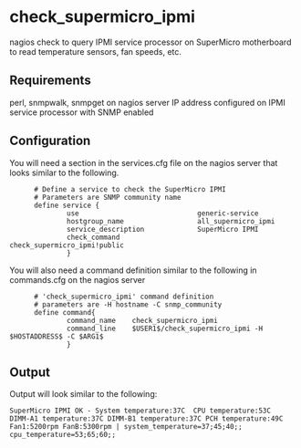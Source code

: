 # check_supermicro_ipmi
 nagios check to query IPMI service processor on SuperMicro motherboard to read temperature sensors, fan speeds, etc.


## Requirements
perl, snmpwalk, snmpget on nagios server
IP address configured on IPMI service processor with SNMP enabled


## Configuration
You will need a section in the services.cfg
file on the nagios server that looks similar to the following.
```
      # Define a service to check the SuperMicro IPMI
      # Parameters are SNMP community name
      define service {
              use                             generic-service
              hostgroup_name                  all_supermicro_ipmi
              service_description             SuperMicro IPMI
              check_command                   check_supermicro_ipmi!public
              }
```

You will also need a command definition similar to the following in commands.cfg on the nagios server
```
      # 'check_supermicro_ipmi' command definition
      # parameters are -H hostname -C snmp_community
      define command{
              command_name    check_supermicro_ipmi
              command_line    $USER1$/check_supermicro_ipmi -H $HOSTADDRESS$ -C $ARG1$
              }
```



## Output
Output will look similar to the following:
```
SuperMicro IPMI OK - System temperature:37C  CPU temperature:53C  DIMM-A1 temperature:37C DIMM-B1 temperature:37C PCH temperature:49C Fan1:5200rpm FanB:5300rpm | system_temperature=37;45;40;; cpu_temperature=53;65;60;;
```
